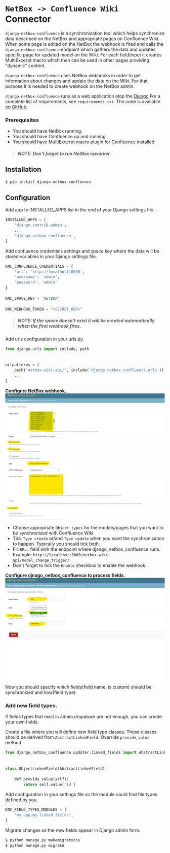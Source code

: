 `NetBox -> Confluence Wiki` Connector
=====================================

`django-netbox-confluence` is a synchronization tool which helps synchronize data described on the NetBox and appropriate pages on
Confluence Wiki.
When some page is edited on the NetBox the webhook is fired and calls the `django-netbox-confluence` endpoint which gathers the data
 and updates specific page for updated model on the Wiki. For each field/input it creates MultiExcerpt macro
  which then can be used in other pages providing "dynamic" content.

`django-netbox-confluence` uses NetBox webhooks in order to get information about changes and update the data on the Wiki.
For that purpose it is needed to create webhook on the NetBox admin.

`django-netbox-confluence` runs as a web application atop the [Django](https://www.djangoproject.com/)
For a complete list of requirements, see `requirements.txt`. The code is available [on GitHub](https://github.com/hovodab/alrescha).


### Prerequisites
- You should have NetBox running.
- You should have Confluence up and running.
- You should have MultiExcerpt macro plugin for Confluence installed.

> ##### *NOTE: Don't forget to run NetBox rqworker.*


## Installation
```bash
$ pip install django-netbox-confluence
```

## Configuration
Add app to INSTALLED_APPS list in the end of your Django settings file.
```python
INSTALLED_APPS = [
    'django.contrib.admin',
    ...
    'django_netbox_confluence',
]
```

Add confluence credentials settings and space key where the data will be stored variables in your Django settings file.
```python
DNC_CONFLUENCE_CREDENTIALS = {
    'url': 'http://localhost:8090',
    'username': 'admin',
    'password': 'admin'
}

DNC_SPACE_KEY = 'NETBOX'

DNC_WEBHOOK_TOKEN = "<SECRET_KEY>"
```
> ##### *NOTE: If the space doesn't exist it will be created automatically when the first webhook fires.*

Add urls configuration in your urls.py.
```python
from django.urls import include, path


urlpatterns = [
    path('netbox-wiki-api/', include('django_netbox_confluence.urls')),
    ...
]
```


**Configure NetBox webhook.**
![Alt text](deploy/docs/netbox_config.png?raw=true "Optional Title")

- Choose appropriate `Object types` for the models/pages that you want to be synchronized with Confluence Wiki.
- Tick `Type create` or/and `Type update` when you want the synchronization to happen. Typically you should tick both.
- Fill `URL:` field with the endpoint where django_netbox_confluence runs. Example: `http://localhost:5000/netbox-wiki-api/model_change_trigger/`
- Don't forget to tick the `Enable` checkbox to enable the webhook.

**Configure djnago_netbox_confluence to process fields.**
![Alt text](deploy/docs/dnc_config.png?raw=true "Optional Title")
Now you should specify which fields(field name, is custom) should be synchronized and how(field type).

### Add new field types.
If fields types that exist in admin dropdown are not enough, you can create your own fields.

Create a file where you will define new field type classes. Those classes should be derived from `AbstractLinkedField`.
Override `provide_value` method.

```python
from django_netbox_confluence.updater.linked_fields import AbstractLinkedField


class ObjectLinkedField(AbstractLinkedField):

    def provide_value(self):
        return self.value['id']

```

Add configuration in your settings file so the module could find file types defined by you.
```python
DNC_FIELD_TYPES_MODULES = [
    "my_app.my_linked_fields",
]
```

Migrate changes so the new fields appear in Django admin form.
```bash
$ python manage.py makemigratoins
$ python manage.py migrate
```
